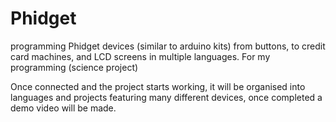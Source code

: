 # Phidget
programming Phidget devices (similar to arduino kits) from buttons, to credit card machines, and LCD screens in multiple languages. For my programming (science project)

Once connected and the project starts working, it will be organised into languages and projects featuring many different devices, once completed a demo video will be made.
